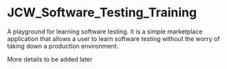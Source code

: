 # JCW_Software_Testing_Training
A playground for learning software testing. It is a simple marketplace application that allows a user to learn software testing without the worry of taking down a production environment.
 
 More details to be added later
